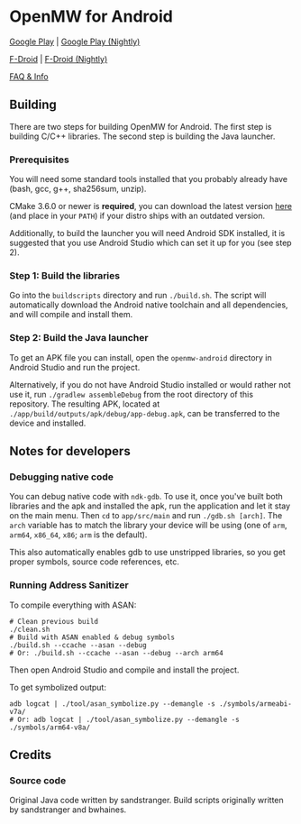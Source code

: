 # OpenMW for Android

[Google Play](https://play.google.com/store/apps/details?id=is.xyz.omw) | [Google Play (Nightly)](https://play.google.com/store/apps/details?id=is.xyz.omw_nightly)

[F-Droid](https://f-droid.org/packages/is.xyz.omw/) | [F-Droid (Nightly)](https://f-droid.org/packages/is.xyz.omw_nightly/)

[FAQ & Info](https://omw.xyz.is/)

## Building

There are two steps for building OpenMW for Android. The first step is building C/C++ libraries. The second step is building the Java launcher.

### Prerequisites

You will need some standard tools installed that you probably already have (bash, gcc, g++, sha256sum, unzip).

CMake 3.6.0 or newer is **required**, you can download the latest version [here](https://cmake.org/download/) (and place in your `PATH`) if your distro ships with an outdated version.

Additionally, to build the launcher you will need Android SDK installed, it is suggested that you use Android Studio which can set it up for you (see step 2).

### Step 1: Build the libraries

Go into the `buildscripts` directory and run `./build.sh`. The script will automatically download the Android native toolchain and all dependencies, and will compile and install them.

### Step 2: Build the Java launcher

To get an APK file you can install, open the `openmw-android` directory in Android Studio and run the project.

Alternatively, if you do not have Android Studio installed or would rather not use it, run `./gradlew assembleDebug` from the root directory of this repository. The resulting APK, located at `./app/build/outputs/apk/debug/app-debug.apk`, can be transferred to the device and installed.

## Notes for developers

### Debugging native code

You can debug native code with `ndk-gdb`. To use it, once you've built both libraries and the apk and installed the apk, run the application and let it stay on the main menu. Then `cd` to `app/src/main` and run `./gdb.sh [arch]`. The `arch` variable has to match the library your device will be using (one of `arm`, `arm64`, `x86_64`, `x86`; `arm` is the default).

This also automatically enables gdb to use unstripped libraries, so you get proper symbols, source code references, etc.

### Running Address Sanitizer

To compile everything with ASAN:

```
# Clean previous build
./clean.sh
# Build with ASAN enabled & debug symbols
./build.sh --ccache --asan --debug
# Or: ./build.sh --ccache --asan --debug --arch arm64
```

Then open Android Studio and compile and install the project.

To get symbolized output:

```
adb logcat | ./tool/asan_symbolize.py --demangle -s ./symbols/armeabi-v7a/
# Or: adb logcat | ./tool/asan_symbolize.py --demangle -s ./symbols/arm64-v8a/
```

## Credits

### Source code

Original Java code written by sandstranger. Build scripts originally written by sandstranger and bwhaines.
